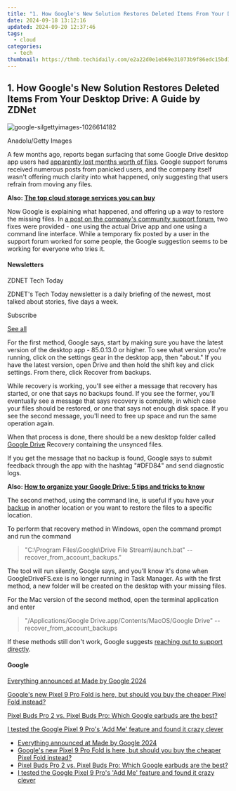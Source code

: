 ```yaml
---
title: "1. How Google's New Solution Restores Deleted Items From Your Desktop Drive: A Guide by ZDNet"
date: 2024-09-18 13:12:16
updated: 2024-09-20 12:37:46
tags:
  - cloud
categories:
  - tech
thumbnail: https://thmb.techidaily.com/e2a22d0e1eb69e31073b9f86edc15bd17dc9ed7433f25f15297fff8ea322d744.jpg
---
```


## 1. How Google's New Solution Restores Deleted Items From Your Desktop Drive: A Guide by ZDNet

![google-silgettyimages-1026614182](https://www.zdnet.com/a/img/resize/fec48d129c5cfc8c9723c7e9d539f8ddf2e286d8/2023/12/11/a0d15279-54ca-4124-b358-f316518e220a/google-silgettyimages-1026614182.jpg?auto=webp&width=1280)

Anadolu/Getty Images

A few months ago, reports began surfacing that some Google Drive desktop app users had [apparently lost months worth of files](https://www.zdnet.com/article/some-google-drive-users-have-apparently-lost-months-worth-of-files/). Google support forums received numerous posts from panicked users, and the company itself wasn't offering much clarity into what happened, only suggesting that users refrain from moving any files.

**Also: [The top cloud storage services you can buy](https://www.zdnet.com/article/best-cloud-storage/)**

Now Google is explaining what happened, and offering up a way to restore the missing files. In [a post on the company's community support forum](https://support.google.com/drive/thread/245861992), two fixes were provided - one using the actual Drive app and one using a command line interface. While a temporary fix posted by a user in the support forum worked for some people, the Google suggestion seems to be working for everyone who tries it.

#### Newsletters

ZDNET Tech Today

ZDNET's Tech Today newsletter is a daily briefing of the newest, most talked about stories, five days a week.

 Subscribe

[See all](https://www.zdnet.com/newsletters/)

For the first method, Google says, start by making sure you have the latest version of the desktop app - 85.0.13.0 or higher. To see what version you're running, click on the settings gear in the desktop app, then "about." If you have the latest version, open Drive and then hold the shift key and click settings. From there, click Recover from backups.

While recovery is working, you'll see either a message that recovery has started, or one that says no backups found. If you see the former, you'll eventually see a message that says recovery is complete, in which case your files should be restored, or one that says not enough disk space. If you see the second message, you'll need to free up space and run the same operation again.

When that process is done, there should be a new desktop folder called [Google Drive](https://www.zdnet.com/home-and-office/work-life/how-to-organize-your-google-drive-5-tips-and-tricks-to-know/) Recovery containing the unsynced files. 

If you get the message that no backup is found, Google says to submit feedback through the app with the hashtag "#DFD84" and send diagnostic logs.

**Also: [How to organize your Google Drive: 5 tips and tricks to know](https://www.zdnet.com/home-and-office/work-life/how-to-organize-your-google-drive-5-tips-and-tricks-to-know/)**

The second method, using the command line, is useful if you have your [backup](https://www.zdnet.com/article/best-backup-software/) in another location or you want to restore the files to a specific location. 

To perform that recovery method in Windows, open the command prompt and run the command

> "C:\\Program Files\\Google\\Drive File Stream\\launch.bat" --recover\_from\_account\_backups." 

The tool will run silently, Google says, and you'll know it's done when GoogleDriveFS.exe is no longer running in Task Manager. As with the first method, a new folder will be created on the desktop with your missing files.

For the Mac version of the second method, open the terminal application and enter

> "/Applications/Google Drive.app/Contents/MacOS/Google Drive" --recover\_from\_account\_backups

If these methods still don't work, Google suggests [reaching out to support directly](https://support.google.com/drive/answer/4431192).

#### Google

[Everything announced at Made by Google 2024](https://www.zdnet.com/article/everything-announced-at-made-by-google-2024-pixel-9-pro-fold-gemini-watch-3-and-more/ "Everything announced at Made by Google 2024")

[Google's new Pixel 9 Pro Fold is here, but should you buy the cheaper Pixel Fold instead?](https://www.zdnet.com/article/google-pixel-9-pro-fold-vs-pixel-fold/ "Google's new Pixel 9 Pro Fold is here, but should you buy the cheaper Pixel Fold instead?")

[Pixel Buds Pro 2 vs. Pixel Buds Pro: Which Google earbuds are the best?](https://www.zdnet.com/article/pixel-buds-pro-2-vs-pixel-buds-pro-which-google-earbuds-are-the-best/ "Pixel Buds Pro 2 vs. Pixel Buds Pro: Which Google earbuds are the best?")

[I tested the Google Pixel 9 Pro's 'Add Me' feature and found it crazy clever](https://www.zdnet.com/article/the-google-pixel-9-pros-add-me-feature-is-an-ar-camera-tool-youll-actually-use/ "I tested the Google Pixel 9 Pro's 'Add Me' feature and found it crazy clever")

* [Everything announced at Made by Google 2024](https://www.zdnet.com/article/everything-announced-at-made-by-google-2024-pixel-9-pro-fold-gemini-watch-3-and-more/ "Everything announced at Made by Google 2024")
* [Google's new Pixel 9 Pro Fold is here, but should you buy the cheaper Pixel Fold instead?](https://www.zdnet.com/article/google-pixel-9-pro-fold-vs-pixel-fold/ "Google's new Pixel 9 Pro Fold is here, but should you buy the cheaper Pixel Fold instead?")
* [Pixel Buds Pro 2 vs. Pixel Buds Pro: Which Google earbuds are the best?](https://www.zdnet.com/article/pixel-buds-pro-2-vs-pixel-buds-pro-which-google-earbuds-are-the-best/ "Pixel Buds Pro 2 vs. Pixel Buds Pro: Which Google earbuds are the best?")
* [I tested the Google Pixel 9 Pro's 'Add Me' feature and found it crazy clever](https://www.zdnet.com/article/the-google-pixel-9-pros-add-me-feature-is-an-ar-camera-tool-youll-actually-use/ "I tested the Google Pixel 9 Pro's 'Add Me' feature and found it crazy clever")

<ins class="adsbygoogle"
     style="display:block"
     data-ad-format="autorelaxed"
     data-ad-client="ca-pub-7571918770474297"
     data-ad-slot="1223367746"></ins>



<ins class="adsbygoogle"
     style="display:block"
     data-ad-client="ca-pub-7571918770474297"
     data-ad-slot="8358498916"
     data-ad-format="auto"
     data-full-width-responsive="true"></ins>
